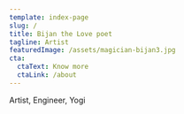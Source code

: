 ```yaml
---
template: index-page
slug: /
title: Bijan the Love poet
tagline: Artist
featuredImage: /assets/magician-bijan3.jpg
cta:
  ctaText: Know more
  ctaLink: /about
---
```


Artist, Engineer, Yogi
